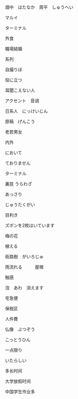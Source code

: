 畑中　はたなか　周平　しゅうへい

マルイ

ターミナル

外食

職場結婚

系列

自撮りぼ

役に立つ

耳聞こえない人

アクセント　音调

日系人　にっけいじん

原稿　げんこう

老若男女

内外

において

ておりません

ターミナル

裏技
うらわざ

あっさり

じゅうたくがい

目利き


ズボンを2枚はいています

梅の花

植える

街路樹　がいろじゅ

雨流れる　　　屋根


触感

泡　あわ　消えます

宅急便

保税区

人件費

仏像　ぶつぞう


こっとうひん

一点限り

いたらしい


多长时间

大学放假时间

中国学生作业多


